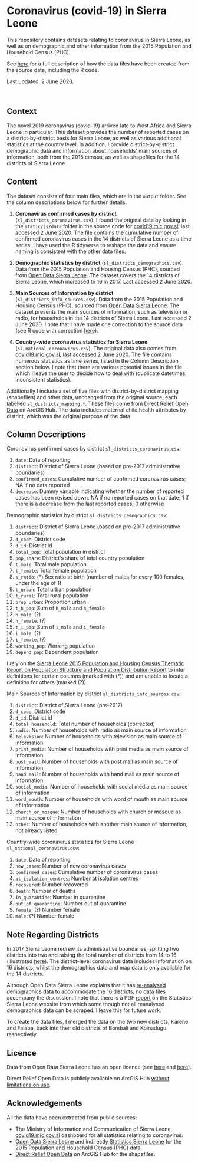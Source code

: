 # Coronavirus (covid-19) in Sierra Leone

This repository contains datasets relating to coronavirus in Sierra Leone, as well as on demographic and other information from the 2015 Population and Household Census (PHC).

See [here](https://todowa.github.io/coronavirus-sierra-leone/index.html) for a full description of how the data files have been created from the source data, including the R code.

Last updated: 2 June 2020.

<br/>

## Context

The novel 2019 coronavirus (covid-19) arrived late to West Africa and Sierra Leone in particular. This dataset provides the number of reported cases on a district-by-district basis for Sierra Leone, as well as various additional statistics at the country level. In addition, I provide district-by-district demographic data and information about households' main sources of information, both from the 2015 census, as well as shapefiles for the 14 districts of Sierra Leone.

## Content

The dataset consists of four main files, which are in the `output` folder. See the column descriptions below for further details.

1. **Coronavirus confirmed cases by district** (`sl_districts_coronavirus.csv`). I found the original data by looking in the `static/js/data` folder in the source code for [covid19.mic.gov.sl](https://covid19.mic.gov.sl), last accessed 2 June 2020. The file contains the cumulative number of confirmed coronavirus cases in the 14 districts of Sierra Leone as a time series. I have used the R tidyverse to reshape the data and ensure naming is consistent with the other data files.

2. **Demographic statistics by district** (`sl_districts_demographics.csv`). Data from the 2015 Population and Housing Census (PHC), sourced from [Open Data Sierra Leone](https://opendatasl.gov.sl/dataset/population-distribution-district). The dataset covers the 14 districts of Sierra Leone, which increased to 16 in 2017. Last accessed 2 June 2020.

3. **Main Sources of Information by district** (`sl_districts_info_sources.csv`). Data from the 2015 Population and Housing Census (PHC), sourced from [Open Data Sierra Leone](https://opendatasl.gov.sl/dataset/households-main-source-information-district). The dataset presents the main sources of information, such as television or radio, for households in the 14 districts of Sierra Leone. Last accessed 2 June 2020. I note that I have made one correction to the source data (see R code with correction [here](https://todowa.github.io/coronavirus-sierra-leone/index.html)).

4. **Country-wide coronavirus statistics for Sierra Leone** (`sl_national_coronavirus.csv`). The original data also comes from [covid19.mic.gov.sl](https://covid19.mic.gov.sl), last accessed 2 June 2020. The file contains numerous statistics as time series, listed in the Column Description section below. I note that there are various potential issues in the file which I leave the user to decide how to deal with (duplicate datetimes, inconsistent statistics).

Additionally I include a set of five files with district-by-district mapping (shapefiles) and other data, unchanged from the original source, each labelled `sl_districts_mapping.*`. These files come from [Direct Relief Open Data](https://hub.arcgis.com/datasets/DirectRelief::sierre-leone-districts) on ArcGIS Hub. The data includes maternal child health attributes by district, which was the original purpose of the data.

## Column Descriptions

Coronavirus confirmed cases by district `sl_districts_coronavirus.csv`:

1. `date`: Data of reporting
2. `district`: District of Sierra Leone (based on pre-2017 administrative boundaries)
3. `confirmed_cases`: Cumulative number of confirmed coronavirus cases; NA if no data reported
4. `decrease`: Dummy variable indicating whether the number of reported cases has been revised down. NA if no reported cases on that date; 1 if there is a decrease from the last reported cases; 0 otherwise

Demographic statistics by district `sl_districts_demographics.csv`:

1. `district`: District of Sierra Leone (based on pre-2017 administrative boundaries)
2. `d_code`: District code
3. `d_id`: District id
4. `total_pop`: Total population in district
5. `pop_share`: District's share of total country population
6. `t_male`: Total male population
7. `t_female`: Total female population
8. `s_ratio`: (*) Sex ratio at birth (number of males for every 100 females, under the age of 1)
9. `t_urban`: Total urban population
10. `t_rural`: Total rural population
11. `prop_urban`: Proportion urban
12. `t_h_pop`: Sum of `h_male` and `h_female`
13. `h_male`: (?)
14. `h_female`: (?)
15. `t_i_pop`: Sum of `i_male` and `i_female`
16. `i_male`: (?)
17. `i_female`: (?)
18. `working_pop`: Working population
19. `depend_pop`: Dependent population

I rely on the [Sierra Leone 2015 Population and Housing Census Thematic Report on Population Structure and Population Distribution Report](https://www.statistics.sl/images/StatisticsSL/Documents/Census/2015/sl_2015_phc_thematic_report_on_pop_structure_and_pop_distribution.pdf) to infer definitions for certain columns (marked with (*)) and am unable to locate a definition for others (marked (?)).

Main Sources of Information by district `sl_districts_info_sources.csv`:

1. `district`: District of Sierra Leone (pre-2017)
2. `d_code`: District code
3. `d_id`: District id
4. `total_household`: Total number of households (corrected)
5. `radio`: Number of households with radio as main source of information
6. `television`: Number of households with television as main source of information
7. `print_media`: Number of households with print media as main source of information
8. `post_mail`: Number of households with post mail as main source of information
9. `hand_mail`: Number of households with hand mail as main source of information
10. `social_media`: Number of households with social media as main source of information
11. `word_mouth`: Number of households with word of mouth as main source of information
12. `church_or_mosque`: Number of households with church or mosque as main source of information
13. `other`: Number of households with another main source of information, not already listed

Country-wide coronavirus statistics for Sierra Leone `sl_national_coronavirus.csv`:

1. `date`: Data of reporting
2. `new_cases`: Number of new coronavirus cases
3. `confirmed_cases`: Cumulative number of coronavirus cases
4. `at_isolation_centres`: Number at isolation centres
5. `recovered`: Number recovered
6. `death`: Number of deaths
7. `in_quarantine`: Number in quarantine
8. `out_of_quarantine`: Number out of quarantine
9. `female`: (?) Number female
10. `male`: (?) Number female

## Note Regarding Districts

In 2017 Sierra Leone redrew its administrative boundaries, splitting two districts into two and raising the total number of districts from 14 to 16 (illustrated [here](https://opendatasl.gov.sl/gis-mapping-application-0)). The district-level coronavirus data includes information on 16 districts, whilst the demographics data and map data is only available for the 14 districts.

Although Open Data Sierra Leone explains that it has [re-analysed demographics data](https://opendatasl.gov.sl/dataset/re-analysis-2015-population-census-data-16-districts-5-regions) to accommodate the 16 districts, no data files accompany the discussion. I note that there is a PDF [report](https://www.statistics.sl/images/StatisticsSL/Documents/Census/2015/sierraleone_-2015_population_census_data_for_16_districts_5_regions.pdf) on the Statistics Sierra Leone website from which some though not all reanalysed demographics data can be scraped. I leave this for future work.

To create the data files, I merged the data on the two new districts, Karene and Falaba, back into their old districts of Bombali and Koinadugu respectively.

## Licence

Data from Open Data Sierra Leone has an open licence (see [here](https://opendatasl.gov.sl/dataset/households-main-source-information-district) and [here](https://opendatasl.gov.sl/dataset/population-distribution-district)).

Direct Relief Open Data is publicly available on ArcGIS Hub [without limitations on use](https://www.arcgis.com/sharing/rest/content/items/84382897fc9f46f3932fac0511e622f5/info/metadata/metadata.xml?format=default&output=html).

## Acknowledgements

All the data have been extracted from public sources:

* The Ministry of Information and Communication of Sierra Leone, [covid19.mic.gov.sl](https://covid19.mic.gov.sl) dashboard for all statistics relating to coronavirus.
* [Open Data Sierra Leone](https://opendatasl.gov.sl/dataset/population-distribution-district) and indirectly [Statistics Sierra Leone](https://www.statistics.sl/index.php/census/census-2015.html) for the 2015 Population and Household Census (PHC) data.
* [Direct Relief Open Data](https://hub.arcgis.com/datasets/DirectRelief::sierre-leone-districts) on ArcGIS Hub for the shapefiles.